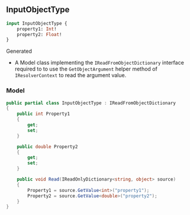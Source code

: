 ## InputObjectType

```graphql
input InputObjectType {
	property1: Int!
	property2: Float!
}
```

Generated
- A Model class implementing the `IReadFromObjectDictionary` interface required to to use the `GetObjectArgument` helper method of `IResolverContext` to read the argument value.


### Model

```csharp
public partial class InputObjectType : IReadFromObjectDictionary
{
    public int Property1
    {
        get;
        set;
    }

    public double Property2
    {
        get;
        set;
    }

    public void Read(IReadOnlyDictionary<string, object> source)
    {
        Property1 = source.GetValue<int>("property1");
        Property2 = source.GetValue<double>("property2");
    }
}
```